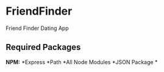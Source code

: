 # FriendFinder
Friend Finder Dating App

## Required Packages

**NPM:**
 *Express
 *Path
 *All Node Modules
 *JSON Package
 *
 
